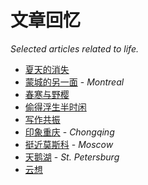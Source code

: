 # 文章回忆

*Selected articles related to life.*

- [夏天的消失](https://hao.ink/2019/05/11/%E5%A4%8F%E5%A4%A9%E7%9A%84%E6%B6%88%E5%A4%B1.html)
- [蒙城的另一面](https://hao.ink/2018/08/25/%E8%92%99%E5%9F%8E%E7%9A%84%E5%8F%A6%E4%B8%80%E9%9D%A2.html) - *Montreal*
- [春寒与野樱](https://hao.ink/2018/03/18/%E6%98%A5%E5%AF%92%E4%B8%8E%E9%87%8E%E6%A8%B1.html)
- [偷得浮生半时闲](https://hao.ink/2017/11/01/%E5%81%B7%E5%BE%97%E6%B5%AE%E7%94%9F%E5%8D%8A%E6%97%B6%E9%97%B2.html)
- [写作共振](https://hao.ink/2017/10/04/%E5%86%99%E4%BD%9C%E5%85%B1%E6%8C%AF.html)
- [印象重庆](https://hao.ink/2017/06/26/%E5%8D%B0%E8%B1%A1%E9%87%8D%E5%BA%86.html) - *Chongqing*
- [挺近莫斯科](https://hao.ink/2016/08/04/%E6%8C%BA%E8%BF%91%E8%8E%AB%E6%96%AF%E7%A7%91.html) - *Moscow*
- [天鹅湖](https://hao.ink/2016/07/29/%E5%A4%A9%E9%B9%85%E6%B9%96.html) - *St. Petersburg*
- [云想](https://hao.ink/2016/07/22/%E4%BA%91%E6%83%B3.html)
